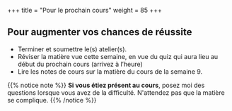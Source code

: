 +++
title = "Pour le prochain cours"
weight = 85
+++

## Pour augmenter vos chances de réussite

- Terminer et soumettre le(s) atelier(s).
- Réviser la matière vue cette semaine, en vue du quiz qui aura lieu au début du prochain cours (arrivez à l’heure)
- Lire les notes de cours sur la matière du cours de la semaine 9.


{{% notice note %}}
**Si vous étiez présent au cours**, posez moi des questions lorsque vous avez de la difficulté. N'attendez pas que la matière se complique.
{{% /notice %}}
